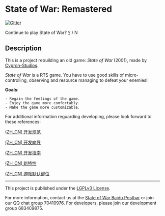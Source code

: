 # State of War: Remastered

[![Gitter](https://badges.gitter.im/gitterHQ/gitter.png)](https://gitter.im/State-of-War-PostBar)

Continue to play State of War? Y̲ / N

## Description

This is a project rebuilding an old game: *State of War* (2001), made by [Cypron-Studios](http://www.cypron-studios.com).

*State of War* is a RTS game. You have to use good skills of micro-controlling, observing and resource managing to defeat your enemies!

**Goals:**

    - Regain the feelings of the game.
    - Enjoy the game more comfortably.
    - Make the game more customizable.

For additional information reguarding developing, please look forward to these references:

[(ZH_CN) 开发规范](docs/REGULATIONS_ZH.md)

[(ZH_CN) 开发向导](docs/GUIDE_ZH.md)

[(ZH_CN) 开发指南](docs/SPECIFICATIONS_ZH.md)

[(ZH_CN) 新特性](docs/COMPARISION_TO_OLD_SOW_ZH.md)

[(ZH_CN) 游戏默认键位](http://htmlpreview.github.io/?https://github.com/State-of-War-PostBar/SOW-Remastered/blob/master/docs/DEFAULT_KEY_BINDINGS_ZH.html)

---

This project is published under the [LGPLv3 License](https://www.gnu.org/licenses/lgpl.html).

For more information, contact us at the [State of War Baidu Postbar](https://tieba.baidu.com/f?kw=%E8%93%9D%E8%89%B2%E8%AD%A6%E6%88%92&fr=index) or join our QQ chat group 70410976. For developers, please join our development group 683409875.
